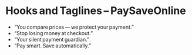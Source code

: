 # Hooks and Taglines – PaySaveOnline

- “You compare prices — we protect your payment.”  
- “Stop losing money at checkout.”  
- “Your silent payment guardian.”  
- “Pay smart. Save automatically.”